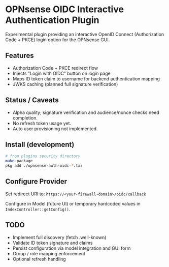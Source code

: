 # OPNsense OIDC Interactive Authentication Plugin

Experimental plugin providing an interactive OpenID Connect (Authorization Code + PKCE) login option for the OPNsense GUI.

## Features
- Authorization Code + PKCE redirect flow
- Injects "Login with OIDC" button on login page
- Maps ID token claim to username for backend authentication mapping
- JWKS caching (planned full signature verification)

## Status / Caveats
- Alpha quality; signature verification and audience/nonce checks need completion.
- No refresh token usage yet.
- Auto user provisioning not implemented.

## Install (development)
```sh
# from plugins security directory
make package
pkg add ./opnsense-auth-oidc-*.txz
```

## Configure Provider
Set redirect URI to: `https://<your-firewall-domain>/oidc/callback`

Configure in Model (future UI) or temporary hardcoded values in `IndexController::getConfig()`.

## TODO
- Implement full discovery (fetch .well-known)
- Validate ID token signature and claims
- Persist configuration via model integration and GUI form
- Group / role mapping enforcement
- Optional refresh handling

